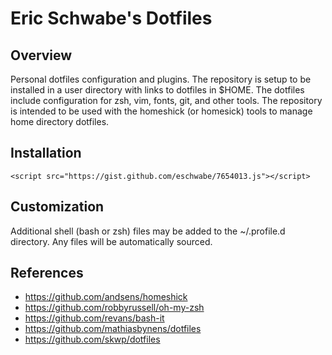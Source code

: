 # Eric Schwabe's Dotfiles

## Overview
Personal dotfiles configuration and plugins. The repository is setup to be
installed in a user directory with links to dotfiles in $HOME. The dotfiles
include configuration for zsh, vim, fonts, git, and other tools. The repository
is intended to be used with the homeshick (or homesick) tools to manage
home directory dotfiles.

## Installation
```
<script src="https://gist.github.com/eschwabe/7654013.js"></script>
```

## Customization
Additional shell (bash or zsh) files may be added to the ~/.profile.d directory. Any
files will be automatically sourced.

## References
* https://github.com/andsens/homeshick
* https://github.com/robbyrussell/oh-my-zsh
* https://github.com/revans/bash-it
* https://github.com/mathiasbynens/dotfiles
* https://github.com/skwp/dotfiles

